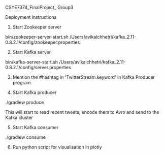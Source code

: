 CSYE7374_FinalProject_ Group3

Deployment Instructions

1. Start Zookeeper server

bin/zookeeper-server-start.sh /Users/avikalchhetri/kafka_2.11-0.8.2.1/config/zookeeper.properties

2. Start Kafka server

bin/kafka-server-start.sh /Users/avikalchhetri/kafka_2.11-0.8.2.1/config/server.properties

3. Mention the #hashtag in 'TwitterStream.keyword' in Kafka Producer program

4. Start Kafka producer

./gradlew produce 

This will start to read recent tweets, encode them to Avro and send to the Kafka cluster

5. Start Kafka consumer

 ./gradlew consume
 
6. Run python script for visualisation in plotly
